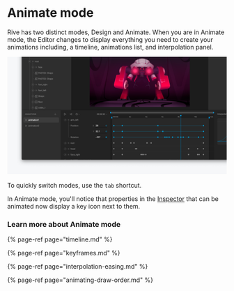 # Animate mode

Rive has two distinct modes, Design and Animate. When you are in Animate mode, the Editor changes to display everything you need to create your animations including, a timeline, animations list, and interpolation panel.

![](../../.gitbook/assets/animate_mode.png)

To quickly switch modes, use the `tab` shortcut.

In Animate mode, you'll notice that properties in the [Inspector](../fundamentals/interface-overview/inspector.md) that can be animated now display a key icon next to them.

### Learn more about Animate mode

{% page-ref page="timeline.md" %}

{% page-ref page="keyframes.md" %}

{% page-ref page="interpolation-easing.md" %}

{% page-ref page="animating-draw-order.md" %}





